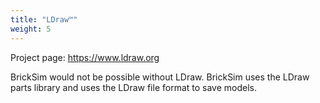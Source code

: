 ```yaml
---
title: "LDraw™"
weight: 5
---
```


Project page: <https://www.ldraw.org>

BrickSim would not be possible without LDraw. BrickSim uses the LDraw parts library and uses the LDraw file format to save models.